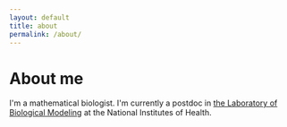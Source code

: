 ```yaml
---
layout: default
title: about
permalink: /about/
---
```


# About me

I'm a mathematical biologist. I'm currently a postdoc in [the Laboratory of Biological Modeling](https://lbm.niddk.nih.gov/) at the National Institutes of Health.
